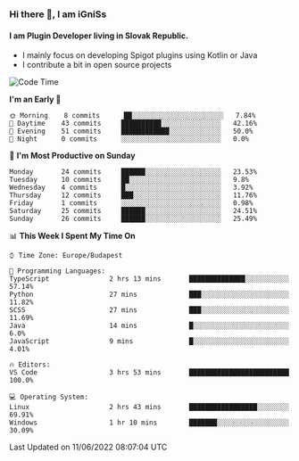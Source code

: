 ### Hi there 👋, I am iGniSs

#### I am Plugin Developer living in Slovak Republic.
- I mainly focus on developing Spigot plugins using Kotlin or Java
- I contribute a bit in open source projects

<!--START_SECTION:waka-->
![Code Time](http://img.shields.io/badge/Code%20Time-782%20hrs%2053%20mins-blue)

**I'm an Early 🐤** 

```text
🌞 Morning    8 commits      ██░░░░░░░░░░░░░░░░░░░░░░░   7.84% 
🌆 Daytime    43 commits     ██████████░░░░░░░░░░░░░░░   42.16% 
🌃 Evening    51 commits     ████████████░░░░░░░░░░░░░   50.0% 
🌙 Night      0 commits      ░░░░░░░░░░░░░░░░░░░░░░░░░   0.0%

```
📅 **I'm Most Productive on Sunday** 

```text
Monday       24 commits     ██████░░░░░░░░░░░░░░░░░░░   23.53% 
Tuesday      10 commits     ██░░░░░░░░░░░░░░░░░░░░░░░   9.8% 
Wednesday    4 commits      █░░░░░░░░░░░░░░░░░░░░░░░░   3.92% 
Thursday     12 commits     ███░░░░░░░░░░░░░░░░░░░░░░   11.76% 
Friday       1 commits      ░░░░░░░░░░░░░░░░░░░░░░░░░   0.98% 
Saturday     25 commits     ██████░░░░░░░░░░░░░░░░░░░   24.51% 
Sunday       26 commits     ██████░░░░░░░░░░░░░░░░░░░   25.49%

```


📊 **This Week I Spent My Time On** 

```text
⌚︎ Time Zone: Europe/Budapest

💬 Programming Languages: 
TypeScript               2 hrs 13 mins       ██████████████░░░░░░░░░░░   57.14% 
Python                   27 mins             ███░░░░░░░░░░░░░░░░░░░░░░   11.82% 
SCSS                     27 mins             ███░░░░░░░░░░░░░░░░░░░░░░   11.69% 
Java                     14 mins             █░░░░░░░░░░░░░░░░░░░░░░░░   6.0% 
JavaScript               9 mins              █░░░░░░░░░░░░░░░░░░░░░░░░   4.01%

🔥 Editors: 
VS Code                  3 hrs 53 mins       █████████████████████████   100.0%

💻 Operating System: 
Linux                    2 hrs 43 mins       █████████████████░░░░░░░░   69.91% 
Windows                  1 hr 10 mins        ███████░░░░░░░░░░░░░░░░░░   30.09%

```


 Last Updated on 11/06/2022 08:07:04 UTC
<!--END_SECTION:waka-->